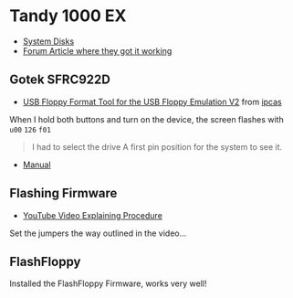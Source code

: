 # Tandy 1000 EX

* [System Disks](http://www.oldskool.org/guides/tvdog/system.html)
* [Forum Article where they got it working](https://torlus.com/floppy/forum/viewtopic.php?t=911)

## Gotek SFRC922D

* [USB Floppy Format Tool for the USB Floppy Emulation V2](win32/USB_Floppy_Emulator_1.40i.exe) from [ipcas](http://www.ipcas.com/support/usb-floppy-emulation-download.html)

When I hold both buttons and turn on the device, the screen flashes with `u00` `126`
`f01`

>  I had to select the drive A first pin position for the system to see it.

* [Manual](http://cdn1.goughlui.com/wp-content/uploads/2013/05/SFR1M44-U100K-SFR1M44-U100K-R-SFR1M44-TU100K-UM.pdf)


## Flashing Firmware

* [YouTube Video Explaining Procedure](https://www.youtube.com/watch?v=-K31S2xqZIk)

Set the jumpers the way outlined in the video...

## FlashFloppy

Installed the FlashFloppy Firmware, works very well!


